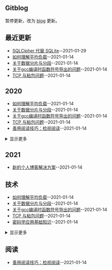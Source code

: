 ## Gitblog
暂停更新，改为 [blog](urchinzhou.github.io) 更新。
## 最近更新
- [SQLCipher 代替 SQLite](https://github.com/Urchinzhou/gitblog/issues/11)--2021-01-29
- [如何理解平均负载](https://github.com/Urchinzhou/gitblog/issues/10)--2021-01-14
- [关于数据分片与分段](https://github.com/Urchinzhou/gitblog/issues/9)--2021-01-14
- [关于gcc编译时函数符号导出的问题](https://github.com/Urchinzhou/gitblog/issues/8)--2021-01-14
- [TCP 与粘包问题](https://github.com/Urchinzhou/gitblog/issues/7)--2021-01-14
## 2020
- [如何理解平均负载](https://github.com/Urchinzhou/gitblog/issues/10)--2021-01-14
- [关于数据分片与分段](https://github.com/Urchinzhou/gitblog/issues/9)--2021-01-14
- [关于gcc编译时函数符号导出的问题](https://github.com/Urchinzhou/gitblog/issues/8)--2021-01-14
- [TCP 与粘包问题](https://github.com/Urchinzhou/gitblog/issues/7)--2021-01-14
- [善用阅读技巧：检视阅读](https://github.com/Urchinzhou/gitblog/issues/6)--2021-01-14
<details><summary>显示更多</summary>

- [密码学应用基础知识](https://github.com/Urchinzhou/gitblog/issues/5)--2021-01-14
- [EncryptedSharedPreferenes 分析](https://github.com/Urchinzhou/gitblog/issues/4)--2021-01-14
- [关于 xlog 加密处理分析](https://github.com/Urchinzhou/gitblog/issues/3)--2021-01-14
</details>

## 2021
- [新的个人博客解决方案](https://github.com/Urchinzhou/gitblog/issues/2)--2021-01-14
## 技术
- [如何理解平均负载](https://github.com/Urchinzhou/gitblog/issues/10)--2021-01-14
- [关于数据分片与分段](https://github.com/Urchinzhou/gitblog/issues/9)--2021-01-14
- [关于gcc编译时函数符号导出的问题](https://github.com/Urchinzhou/gitblog/issues/8)--2021-01-14
- [TCP 与粘包问题](https://github.com/Urchinzhou/gitblog/issues/7)--2021-01-14
- [密码学应用基础知识](https://github.com/Urchinzhou/gitblog/issues/5)--2021-01-14
<details><summary>显示更多</summary>

- [EncryptedSharedPreferenes 分析](https://github.com/Urchinzhou/gitblog/issues/4)--2021-01-14
- [关于 xlog 加密处理分析](https://github.com/Urchinzhou/gitblog/issues/3)--2021-01-14
- [新的个人博客解决方案](https://github.com/Urchinzhou/gitblog/issues/2)--2021-01-14
</details>

## 阅读
- [善用阅读技巧：检视阅读](https://github.com/Urchinzhou/gitblog/issues/6)--2021-01-14
